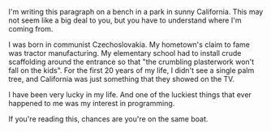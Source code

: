 <!-- does this feel too much like a self-help book? maybe skip entirely? -->

I'm writing this paragraph on a bench in a park in sunny California. This may not seem like a big deal to you, but you have to understand where I'm coming from. 

I was born in communist Czechoslovakia. My hometown's claim to fame was tractor manufacturing. My elementary school had to install crude scaffolding around the entrance so that "the crumbling plasterwork won't fall on the kids". For the first 20 years of my life, I didn't see a single palm tree, and California was just something that they showed on the TV.

I have been very lucky in my life. And one of the luckiest things that ever happened to me was my interest in programming.

If you're reading this, chances are you're on the same boat.
